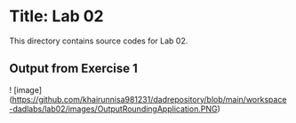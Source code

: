 # Title: Lab 02
This directory contains source codes for Lab 02.
## Output from Exercise 1
! [image]
(https://github.com/khairunnisa981231/dadrepository/blob/main/workspace-dadlabs/lab02/images/OutputRoundingApplication.PNG)
